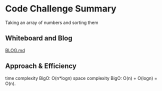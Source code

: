 # Code Challenge Summary
Taking an array of numbers and sorting them

## Whiteboard and Blog
[BLOG.md](https://github.com/feras98nawafleh/data-structures-and-algorithms/blob/main/python/code_challenges/MergeSort/BLOG.md)

## Approach & Efficiency
time complexity BigO: O(n*logn)
space complexity BigO: O(n) + O(logn) = O(n).
